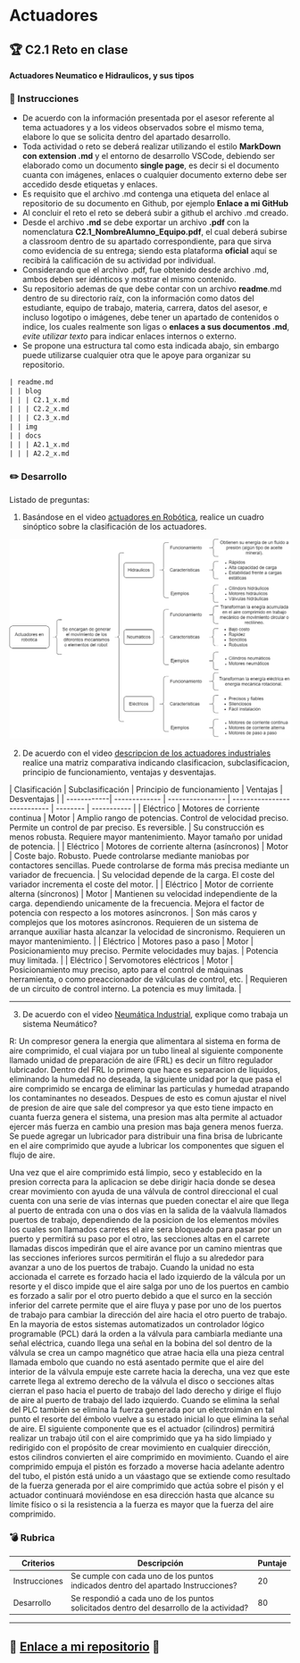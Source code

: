 # Actuadores

## :trophy: C2.1 Reto en clase

**Actuadores Neumatico e Hidraulicos, y sus tipos**

### :blue_book: Instrucciones

- De acuerdo con la información presentada por el asesor referente al tema actuadores y a los videos observados sobre el mismo tema, elabore lo que se solicita dentro del apartado desarrollo.
- Toda actividad o reto se deberá realizar utilizando el estilo **MarkDown con extension .md** y el entorno de desarrollo VSCode, debiendo ser elaborado como un documento **single page**, es decir si el documento cuanta con imágenes, enlaces o cualquier documento externo debe ser accedido desde etiquetas y enlaces.
- Es requisito que el archivo .md contenga una etiqueta del enlace al repositorio de su documento en Github, por ejemplo **Enlace a mi GitHub**
- Al concluir el reto el reto se deberá subir a github el archivo .md creado.
- Desde el archivo **.md** se debe exportar un archivo **.pdf** con la nomenclatura **C2.1_NombreAlumno_Equipo.pdf**, el cual deberá subirse a classroom dentro de su apartado correspondiente, para que sirva como evidencia de su entrega; siendo esta plataforma **oficial** aquí se recibirá la calificación de su actividad por individual.
- Considerando que el archivo .pdf, fue obtenido desde archivo .md, ambos deben ser idénticos y mostrar el mismo contenido.
- Su repositorio ademas de que debe contar con un archivo **readme**.md dentro de su directorio raíz, con la información como datos del estudiante, equipo de trabajo, materia, carrera, datos del asesor, e incluso logotipo o imágenes, debe tener un apartado de contenidos o indice, los cuales realmente son ligas o **enlaces a sus documentos .md**, _evite utilizar texto_ para indicar enlaces internos o externo.
- Se propone una estructura tal como esta indicada abajo, sin embargo puede utilizarse cualquier otra que le apoye para organizar su repositorio.  
``` 
| readme.md
| | blog
| | | C2.1_x.md
| | | C2.2_x.md
| | | C2.3_x.md
| | img
| | docs
| | | A2.1_x.md
| | | A2.2_x.md
```

### :pencil2: Desarrollo

Listado de preguntas:

1. Basándose en el video [actuadores en Robótica](https://www.youtube.com/watch?v=e_6rjEGWqoY), realice un cuadro sinóptico sobre la clasificación de los actuadores.

![CuadroSipnotico](../Imagenes/C2.1_CuadroSipnotico.png)

2. De acuerdo con el video [descripcion de los actuadores industriales](https://www.youtube.com/watch?v=mFsPxpFHajM) realice una matriz comparativa indicando clasificacion, subclasificacion, principio de funcionamiento, ventajas y desventajas.

| Clasificación | Subclasificación | Principio de funcionamiento | Ventajas | Desventajas |
| ------------| ------------- | ---------------- | --------------------------- | -------- | ----------- |
| Eléctrico | Motores de corriente continua | Motor | Amplio rango de potencias. Control de velocidad preciso. Permite un control de par preciso. Es reversible. | Su construcción es menos robusta. Requiere mayor mantenimiento. Mayor tamaño por unidad de potencia. |
| Eléctrico | Motores de corriente alterna (asíncronos) | Motor | Coste bajo. Robusto. Puede controlarse mediante maniobas por contactores sencillas. Puede controlarse de forma más precisa mediante un variador de frecuencia. | Su velocidad depende de la carga. El coste del variador incrementa el coste del motor. |
| Eléctrico | Motor de corriente alterna (síncronos) | Motor | Mantienen su velocidad independiente de la carga. dependiendo unicamente de la frecuencia. Mejora el factor de potencia con respecto a los motores asíncronos. | Son más caros y complejos que los motores asíncronos. Requieren de un sistema de arranque auxiliar hasta alcanzar la velocidad de sincronismo. Requieren un mayor mantenimiento. |
| Eléctrico | Motores paso a paso | Motor | Posicionamiento muy preciso. Permite velocidades muy bajas. | Potencia muy limitada. |
| Eléctrico | Servomotores eléctricos | Motor | Posicionamiento muy preciso, apto para el control de máquinas herramienta, o como preaccionador de válculas de control, etc. | Requieren de un circuito de control interno. La potencia es muy limitada. |

---


3. De acuerdo con el video [Neumática Industrial](https://www.youtube.com/watch?v=Wee85cI6wwQ&t=394s), explique como trabaja un sistema Neumático?

R: Un compresor genera la energia que alimentara al sistema en forma de aire comprimido, el cual viajara por un tubo lineal al siguiente componente llamado unidad de preparación de aire (FRL) es decir un filtro regulador lubricador. Dentro del FRL lo primero que hace es separacion de liquidos, eliminando la humedad no deseada, la siguiente unidad por la que pasa el aire comprimido se encarga de eliminar las particulas y humedad atrapando los contaminantes no deseados. Despues de esto es comun ajustar el nivel de presion de aire que sale del compresor ya que esto tiene impacto en cuanta fuerza genera el sistema, una presion mas alta permite al actuador ejercer más fuerza en cambio una presion mas baja genera menos fuerza. Se puede agregar un lubricador para distribuir una fina brisa de lubricante en el aire comprimido que ayude a lubricar los componentes que siguen el flujo de aire.

Una vez que el aire comprimido está limpio, seco y establecido en la presion correcta para la aplicacion se debe dirigir hacia donde se desea crear movimiento con ayuda de una válvula de control direccional el cual cuenta con una serie de vías internas que pueden conectar el aire que llega al puerto de entrada con una o dos vías en la salida de la váalvula llamados puertos de trabajo, dependiendo de la posicion de los elementos móviles los cuales son llamados carretes el aire sera bloqueado para pasar por un puerto y permitirá su paso por el otro, las secciones altas en el carrete llamadas discos impedirán que el aire avance por un camino mientras que las secciones inferiores surcos permitirán el flujo a su alrededor para avanzar a uno de los puertos de trabajo. Cuando la unidad no esta accionada el carrete es forzado hacia el lado izquierdo de la válcula por un resorte y el disco impide que el aire salga por uno de los puertos en cambio es forzado a salir por el otro puerto debido a que el surco en la sección inferior del carrete permite que el aire fluya y pase por uno de los puertos de trabajo para cambiar la dirección del aire hacia el otro puerto de trabajo. En la mayoria de estos sistemas automatizados un controlador lógico programable (PCL) dará la orden a la válvula para cambiarla mediante una señal eléctrica, cuando llega una señal en la bobina del sol dentro de la válvula se crea un campo magnético que atrae hacia ella una pieza central llamada embolo que cuando no está asentado permite que el aire del interior de la válvula empuje este carrete hacia la derecha, una vez que este carrete llega al extremo derecho de la válvula el disco o secciones altas cierran el paso hacia el puerto de trabajo del lado derecho y dirige el flujo de aire al puerto de trabajo del lado izquierdo. Cuando se elimina la señal del PLC también se elimina la fuerza generada por un electroimán en tal punto el resorte del émbolo vuelve a su estado inicial lo que elimina la señal de aire. 
El siguiente componente que es el actuador (cilindros) permitirá realizar un trabajo útil con el aire comprimido que ya ha sido limpiado y redirigido con el propósito de crear movimiento en cualquier dirección, estos cilindros convierten el aire comprimido en movimiento. Cuando el aire comprimido empuja el pistón es forzado a moverse hacia adelante adentro del tubo, el pistón está unido a un váastago que se extiende como resultado de la fuerza generada por el aire comprimido que actúa sobre el pisón y el actuador continuará moviéndose en esa dirección hasta que alcance su límite físico o si la resistencia a la fuerza es mayor que la fuerza del aire comprimido.

### :bomb: Rubrica

| Criterios     | Descripción                                                                                  | Puntaje |
| ------------- | -------------------------------------------------------------------------------------------- | ------- |
| Instrucciones | Se cumple con cada uno de los puntos indicados dentro del apartado Instrucciones?            | 20 |
| Desarrollo    | Se respondió a cada uno de los puntos solicitados dentro del desarrollo de la actividad?     | 80      |

___
## :link: [Enlace a mi repositorio](https://github.com/CMRamirezC/Sistemas_Programables_Ramirez_Cervantes.git) :link:
